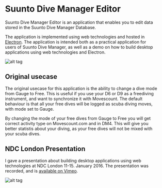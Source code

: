 # Suunto Dive Manager Editor
Suunto Dive Manager Editor is an application that enables you to edit data stored in the Suunto Dive Manager Database.

The application is implemented using web technologies and hosted in [Electron](http://electron.atom.io/). The application is intended both as a practical application for users of Suunto Dive Manager, as well as a demo on how to build desktop applications using web technologies and Electron.

![alt tag](http://static.follesoe.no/SuuntoDMEditorScreenshot.png)

## Original usecase
The original usecase for this application is the ability to change a dive mode from Gauge to Free. This is useful if you use your D6 or D9 as a freediving instrument, and want to synchronize it with Movescount. The default behaviour is that all your free dives will be logged as scuba diving moves, with mode set to Gauge.

By changing the mode of your free dives from Gauge to Free you will get correct activity type on Movescount.com and in DM4. This will give you better statistis about your diving, as your free dives will not be mixed with your scuba dives.

## NDC London Presentation
I gave a presentation about building desktop applications using web technologies at NDC London 11-15. January 2016. The presentation was recorded, and is [available on Vimeo](https://vimeo.com/155663940).

![alt tag](http://static.follesoe.no/NDCLondonVimeo.png)
